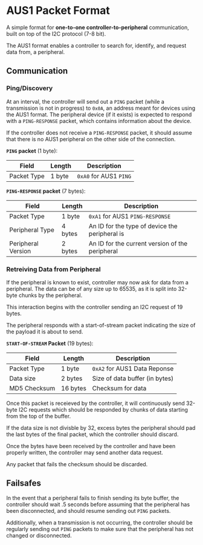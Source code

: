 # AUS1 Packet Format

A simple format for **one-to-one controller-to-peripheral** communication, built on top of the I2C protocol (7-8 bit).

The AUS1 format enables a controller to search for, identify, and request data from, a peripheral.

## Communication

### Ping/Discovery

At an interval, the controller will send out a `PING` packet (while a transmission is not in progress) to `0x0A`, an address meant for devices using the AUS1 format. The peripheral device (if it exists) is expected to respond with a `PING-RESPONSE` packet, which contains information about the device.

If the controller does not receive a `PING-RESPONSE` packet, it should assume that there is no AUS1 peripheral on the other side of the connection.

**`PING` packet** (1 byte):

| Field         | Length   | Description                |
|---------------|----------|----------------------------|
| Packet Type   | 1 byte   | `0xA0` for AUS1 `PING`   |

**`PING-RESPONSE` packet** (7 bytes):

| Field                | Length    | Description                                       |
|----------------------|-----------|---------------------------------------------------|
| Packet Type          | 1 byte    | `0xA1` for AUS1 `PING-RESPONSE`                 |
| Peripheral Type      | 4 bytes   | An ID for the type of device the peripheral is    |
| Peripheral Version   | 2 bytes   | An ID for the current version of the peripheral   |

### Retreiving Data from Peripheral

If the peripheral is known to exist, controller may now ask for data from a peripheral. The data can be of any size up to 65535, as it is split into 32-byte chunks by the peripheral.

This interaction begins with the controller sending an I2C request of 19 bytes.

The peripheral responds with a start-of-stream packet indicating the size of the payload it is about to send.

**`START-OF-STREAM` Packet** (19 bytes):

| Field           | Length     | Description                      |
|-----------------|------------|----------------------------------|
| Packet Type     | 1 byte     | `0xA2` for AUS1 Data Reponse     |
| Data size       | 2 bytes    | Size of data buffer (in bytes)   |
| MD5 Checksum    | 16 bytes   | Checksum for data                |

Once this packet is receieved by the controller, it will continuously send 32-byte I2C requests which should be responded by chunks of data starting from the top of the buffer.

If the data size is not divisble by 32, excess bytes the peripheral should pad the last bytes of the final packet, which the controller should discard.

Once the bytes have been received by the controller and have been properly written, the controller may send another data request.

Any packet that fails the checksum should be discarded.

## Failsafes

In the event that a peripheral fails to finish sending its byte buffer, the controller should wait .5 seconds before assuming that the peripheral has been disconnected, and should resume sending out `PING` packets.

Additionally, when a transmission is not occurring, the controller should be regularly sending out `PING` packets to make sure that the peripheral has not changed or disconnected.
